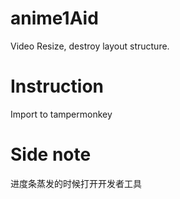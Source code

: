 # anime1Aid
Video Resize, destroy layout structure.

# Instruction
Import to tampermonkey

# Side note
进度条蒸发的时候打开开发者工具
